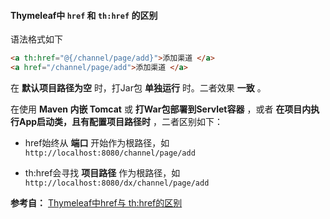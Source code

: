#### Thymeleaf中 `href` 和  `th:href` 的区别

语法格式如下

```html
<a th:href="@{/channel/page/add}">添加渠道 </a>
<a href="/channel/page/add">添加渠道 </a>
```

在 **默认项目路径为空** 时，打Jar包 **单独运行** 时。二者效果 **一致** 。

在使用 **Maven 内嵌 Tomcat** 或 **打War包部署到Servlet容器** ，或者 **在项目内执行App启动类，且有配置项目路径时** ，二者区别如下：

- href始终从 **端口** 开始作为根路径，如 `http://localhost:8080/channel/page/add`

- th:href会寻找 **项目路径** 作为根路径，如 `http://localhost:8080/dx/channel/page/add`

**参考自：** [Thymeleaf中href与 th:href的区别](https://www.cnblogs.com/q924152020/p/10602807.html)